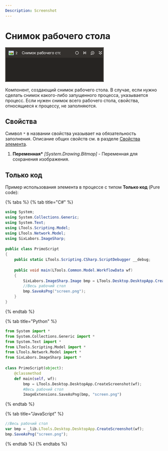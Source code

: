 ```yaml
---
Description: Screenshot
---
```


# Снимок рабочего стола

![](../../../.gitbook/assets1/screenshot-activity.png)

Компонент, создающий снимок рабочего стола. В случае, если нужно сделать снимок какого-либо запущенного процесса, указывается процесс. 
Если нужен снимок всего рабочего стола, свойства, относящиеся к процессу, не заполняются.

## Свойства
Символ `*` в названии свойства указывает на обязательность заполнения. 
Описание общих свойств см. в разделе [Свойства элемента](https://docs.primo-rpa.ru/primo-rpa/primo-studio/process/elements#svoistva-elementa).

1. **Переменная\*** *[System.Drawing.Bitmap]* - Переменная для сохранения изображения.  

## Только код  
Пример использования элемента в процессе с типом **Только код** (Pure code):

{% tabs %}
{% tab title="C#" %}
```csharp
using System;
using System.Collections.Generic;
using System.Text;
using LTools.Scripting.Model;
using LTools.Network.Model;
using SixLabors.ImageSharp;

public class PrimoScript
{
    public static LTools.Scripting.CSharp.ScriptDebugger __debug;

    public void main(LTools.Common.Model.WorkflowData wf)
    {
        SixLabors.ImageSharp.Image bmp = LTools.Desktop.DesktopApp.CreateScreenshot(wf);
        //Весь рабочий стол
        bmp.SaveAsPng("screen.png");
    }
}
```
{% endtab %}

{% tab title="Python" %}
```python
from System import *
from System.Collections.Generic import *
from System.Text import *
from LTools.Scripting.Model import *
from LTools.Network.Model import *
from SixLabors.ImageSharp import *

class PrimoScript(object):
    @classmethod
    def main(self, wf):
        bmp = LTools.Desktop.DesktopApp.CreateScreenshot(wf);
        #Весь рабочий стол        
        ImageExtensions.SaveAsPng(bmp, "screen.png")
```
{% endtab %}

{% tab title="JavaScript" %}
```javascript
//Весь рабочий стол
var bmp = _lib.LTools.Desktop.DesktopApp.CreateScreenshot(wf);
bmp.SaveAsPng("screen.png");
```
{% endtab %}
{% endtabs %}
